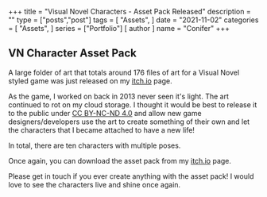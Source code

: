 +++
title = "Visual Novel Characters - Asset Pack Released"
description = ""
type = ["posts","post"]
tags = [
    "Assets",
]
date = "2021-11-02"
categories = [
    "Assets",
]
series = ["Portfolio"]
[ author ]
  name = "Conifer"
+++

## VN Character Asset Pack

A large folder of art that totals around 176 files of art for a Visual Novel styled game was just released on my [itch.io](https://conifer-dev.itch.io/visual-novel-characters-asset-pack) page.

As the game, I worked on back in 2013 never seen it's light. The art continued to rot on my cloud storage. I thought it would be best to release it to the public under [CC BY-NC-ND 4.0](https://creativecommons.org/licenses/by-nc-nd/4.0/) and allow new game designers/developers use the art to create something of their own and let the characters that I became attached to have a new life!

In total, there are ten characters with multiple poses.

Once again, you can download the asset pack from my [itch.io](https://conifer-dev.itch.io/visual-novel-characters-asset-pack) page.

Please get in touch if you ever create anything with the asset pack! I would love to see the characters live and shine once again.

[go]: https://golang.org/
[gohtmltemplate]: https://golang.org/pkg/html/template/

